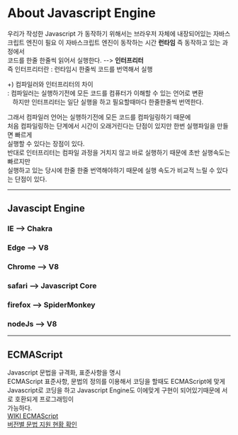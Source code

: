 About Javascript Engine
=============
우리가 작성한 Javascript 가 동작하기 위해서는 브라우저 자체에 내장되어있는 자바스크립트 엔진이 필요
이 자바스크립트 엔진이 동작하는 시간 **런타임** 즉 동작하고 있는 과정에서   
코드를 한줄 한줄씩 읽어서 실행한다. --> **인터프리터**   
즉 인터프리터란 : 런타임시 한줄씩 코드를 번역해서 실행
  
+) 컴파일러와 인터프리터의 차이  
    : 컴파일러는 실행하기전에 모든 코드를 컴퓨터가 이해할 수 있는 언어로 변환  
&nbsp;&nbsp;&nbsp;하지만 인터프리터는 일단 실행을 하고 필요할때마다 한줄한줄씩 번역한다.  

그래서 컴파일러 언어는 실행하기전에 모든 코드를 컴파일링하기 때문에  
처음 컴파일링하는 단계에서 시간이 오래거린다는 단점이 있지만 한번 실행파일을 만들면 빠르게   
실행할 수 있다는 장점이 있다.  
반대로 인터프리터는 컴파일 과정을 거치지 않고 바로 실행하기 때문에 초반 실행속도는 빠르지만  
실행하고 있는 당시에 한줄 한줄 번역해야하기 때문에 실행 속도가 비교적 느릴 수 있다는 단점이 있다.


* **
## Javascipt Engine   

### IE --> Chakra 
### Edge --> V8 
### Chrome --> V8 
### safari --> Javascript Core 
### firefox --> SpiderMonkey 
### nodeJs --> V8 
   
***

## ECMAScript
Javascript 문법을 규격화, 표준사항을 명시   
ECMAScript 표준사항, 문법의 정의를 이용해서 코딩을 할때도 ECMAScript에 맞게    
Javascript로 코딩을 하고 Javascript Engine도 이에맞게 구현이 되어있기때문에 서로 호환되게 프로그래밍이    
가능하다.   
[WIKI ECMAScript](https://en.wikipedia.org/wiki/ECMAScript)   
[버전별 문법 지원 현황 확인]( https://kangax.github.io/compat-table/es5/)
   